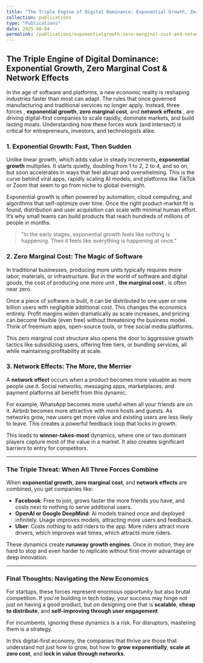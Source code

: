 ```yaml
---
title: "The Triple Engine of Digital Dominance: Exponential Growth, Zero Marginal Cost & Network Effects"
collection: publications
type: "Publications"
date: 2025-08-04
permalink: /publications/exponentialgrowth-zero-marginal-cost-and-networkeffects
---
```


## The Triple Engine of Digital Dominance: Exponential Growth, Zero Marginal Cost & Network Effects

In the age of software and platforms, a new economic reality is reshaping industries faster than most can adapt. The rules that once governed manufacturing and traditional services no longer apply. Instead, three forces , **exponential growth**, **zero marginal cost**, and **network effects** , are driving digital-first companies to scale rapidly, dominate markets, and build lasting moats. Understanding how these forces work (and intersect) is critical for entrepreneurs, investors, and technologists alike.

### 1. Exponential Growth: Fast, Then Sudden

Unlike linear growth, which adds value in steady increments, **exponential growth** multiplies. It starts quietly, doubling from 1 to 2, 2 to 4, and so on, but soon accelerates in ways that feel abrupt and overwhelming. This is the curve behind viral apps, rapidly scaling AI models, and platforms like TikTok or Zoom that seem to go from niche to global overnight.

Exponential growth is often powered by automation, cloud computing, and algorithms that self-optimize over time. Once the right product-market fit is found, distribution and user acquisition can scale with minimal human effort. It’s why small teams can build products that reach hundreds of millions of people in months.

> "In the early stages, exponential growth feels like nothing is happening. Then it feels like everything is happening at once."

### 2. Zero Marginal Cost: The Magic of Software

In traditional businesses, producing more units typically requires more labor, materials, or infrastructure. But in the world of software and digital goods, the cost of producing one more unit , **the marginal cost** , is often near zero.

Once a piece of software is built, it can be distributed to one user or one billion users with negligible additional cost. This changes the economics entirely. Profit margins widen dramatically as scale increases, and pricing can become flexible (even free) without threatening the business model. Think of freemium apps, open-source tools, or free social media platforms.

This zero marginal cost structure also opens the door to aggressive growth tactics like subsidizing users, offering free tiers, or bundling services, all while maintaining profitability at scale.

### 3. Network Effects: The More, the Merrier

A **network effect** occurs when a product becomes more valuable as more people use it. Social networks, messaging apps, marketplaces, and payment platforms all benefit from this dynamic.

For example, WhatsApp becomes more useful when all your friends are on it. Airbnb becomes more attractive with more hosts and guests. As networks grow, new users get more value and existing users are less likely to leave. This creates a powerful feedback loop that locks in growth.

This leads to **winner-takes-most** dynamics, where one or two dominant players capture most of the value in a market. It also creates significant barriers to entry for competitors.

---

### The Triple Threat: When All Three Forces Combine

When **exponential growth**, **zero marginal cost**, and **network effects** are combined, you get companies like:

* **Facebook**: Free to join, grows faster the more friends you have, and costs next to nothing to serve additional users.
* **OpenAI or Google DeepMind**: AI models trained once and deployed infinitely. Usage improves models, attracting more users and feedback.
* **Uber**: Costs nothing to add riders to the app. More riders attract more drivers, which improves wait times, which attracts more riders.

These dynamics create **runaway growth engines**. Once in motion, they are hard to stop and even harder to replicate without first-mover advantage or deep innovation.

---

### Final Thoughts: Navigating the New Economics

For startups, these forces represent enormous opportunity but also brutal competition. If you're building in tech today, your success may hinge not just on having a good product, but on designing one that is **scalable**, **cheap to distribute**, and **self-improving through user engagement**.

For incumbents, ignoring these dynamics is a risk. For disruptors, mastering them is a strategy.

In this digital-first economy, the companies that thrive are those that understand not just how to grow, but how to **grow exponentially**, **scale at zero cost**, and **lock in value through networks**.
